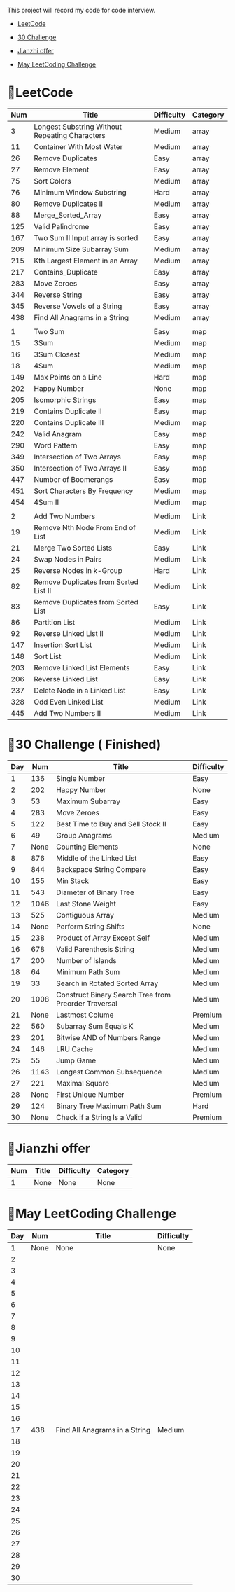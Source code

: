 This project will record my code for code interview. 

* [LeetCode](#1)

* [30 Challenge](#2)

* [Jianzhi offer](#3)

* [May LeetCoding Challenge](#4)

<h1  id="1">🚩LeetCode</h2>

| Num   | Title | Difficulty | Category |
|-------|-------|-------|----------|
| 3 | Longest Substring Without Repeating Characters | Medium |  array  |
| 11 | Container With Most Water | Medium |  array  |
| 26 | Remove Duplicates | Easy |  array  |
| 27 | Remove Element | Easy |  array  |
| 75 | Sort Colors | Medium |  array  |
| 76 | Minimum Window Substring | Hard |  array  |
| 80 | Remove Duplicates II | Medium |  array  |
| 88 | Merge_Sorted_Array | Easy |  array  |
| 125 | Valid Palindrome | Easy |  array  |
| 167 | Two Sum II Input array is sorted | Easy |  array  |
| 209 | Minimum Size Subarray Sum | Medium |  array  |
| 215 | Kth Largest Element in an Array | Medium |  array  |
| 217 | Contains_Duplicate | Easy |  array  |
| 283 | Move Zeroes | Easy |  array  |
| 344 | Reverse String | Easy |  array  |
| 345 | Reverse Vowels of a String | Easy |  array  |
| 438 | Find All Anagrams in a String | Medium |  array  |
|  |  |  |    |
| 1 | Two Sum | Easy |  map  |
| 15 | 3Sum | Medium |  map  |
| 16 | 3Sum Closest | Medium |  map  |
| 18 | 4Sum | Medium |  map  |
| 149 | Max Points on a Line | Hard |  map  |
| 202 | Happy Number | None |  map  |
| 205 | Isomorphic Strings | Easy |  map  |
| 219 | Contains Duplicate II | Easy |  map  |
| 220 | Contains Duplicate III | Medium |  map  |
| 242 | Valid Anagram | Easy |  map  |
| 290 | Word Pattern | Easy |  map  |
| 349 | Intersection of Two Arrays | Easy |  map  |
| 350 | Intersection of Two Arrays II | Easy |  map  |
| 447 | Number of Boomerangs | Easy |  map  |
| 451 | Sort Characters By Frequency | Medium |  map  |
| 454 | 4Sum II | Medium |  map  |
|  |  |  |    |
| 2 | Add Two Numbers | Medium |  Link  |
| 19 | Remove Nth Node From End of List | Medium |  Link  |
| 21 | Merge Two Sorted Lists | Easy |  Link  |
| 24 | Swap Nodes in Pairs | Medium |  Link  |
| 25 | Reverse Nodes in k-Group | Hard |  Link  |
| 82 | Remove Duplicates from Sorted List II | Medium |  Link  |
| 83 | Remove Duplicates from Sorted List | Easy |  Link  |
| 86 | Partition List | Medium |  Link  |
| 92 | Reverse Linked List II | Medium |  Link  |
| 147 | Insertion Sort List | Medium |  Link  |
| 148 | Sort List | Medium |  Link  |
| 203 | Remove Linked List Elements | Easy |  Link  |
| 206 | Reverse Linked List | Easy |  Link  |
| 237 | Delete Node in a Linked List | Easy |  Link  |
| 328 | Odd Even Linked List | Medium |  Link  |
| 445 | Add Two Numbers II | Medium |  Link  |

<h1  id="2">🚩30 Challenge ( Finished)</h2>

| Day   | Num   | Title  | Difficulty |
|-------|-------|-------|-------|
| 1 | 136 | Single Number |   Easy    |
| 2 | 202 | Happy Number |   None    |
| 3 | 53 | Maximum Subarray |   Easy    |
| 4 | 283 | Move Zeroes |   Easy    |
| 5 | 122 | Best Time to Buy and Sell Stock II |   Easy    |
| 6 | 49 | Group Anagrams |   Medium    |
| 7 | None | Counting Elements |   None    |
| 8 | 876 | Middle of the Linked List |   Easy    |
| 9 | 844 | Backspace String Compare |   Easy    |
| 10 | 155 | Min Stack |   Easy    |
| 11 | 543 | Diameter of Binary Tree |   Easy    |
| 12 | 1046 | Last Stone Weight |   Easy    |
| 13 | 525 | Contiguous Array |   Medium    |
| 14 | None | Perform String Shifts |  None     |
| 15 | 238 | Product of Array Except Self |   Medium    |
| 16 | 678 | Valid Parenthesis String |   Medium    |
| 17 | 200 | Number of Islands |   Medium    |
| 18 | 64 | Minimum Path Sum |   Medium    |
| 19 | 33 | Search in Rotated Sorted Array |   Medium    |
| 20 | 1008 | Construct Binary Search Tree from Preorder Traversal |   Medium    |
| 21 | None | Lastmost Colume |   Premium   |
| 22 | 560 | Subarray Sum Equals K |   Medium    |
| 23 | 201 | Bitwise AND of Numbers Range |   Medium    |
| 24 | 146 | LRU Cache |   Medium    |
| 25 | 55 | Jump Game |   Medium    |
| 26 | 1143 | Longest Common Subsequence |   Medium    |
| 27 | 221 | Maximal Square |    Medium   |
| 28 | None | First Unique Number |   Premium    |
| 29 | 124 | Binary Tree Maximum Path Sum |   Hard    |
| 30 | None | Check if a String Is a Valid |   Premium    |

<h1  id="3">🚩Jianzhi offer</h2>

| Num   | Title | Difficulty | Category |
|-------|-------|-------|----------|
|   1   |   None   |   None    |     None     |

<h1  id="4">🚩May LeetCoding Challenge</h2>

| Day   | Num   | Title  | Difficulty |
|-------|-------|-------|----------|
|   1   |   None   |   None    |     None     |
|   2   |       |       |          |
|   3   |       |       |          |
|   4   |       |       |          |
|   5   |       |       |          |
|   6   |       |       |          |
|   7   |       |       |          |
|   8   |       |       |          |
|   9   |       |       |          |
|   10  |       |       |          |
|   11  |       |       |          |
|   12  |       |       |          |
|   13  |       |       |          |
|   14  |       |       |          |
|   15  |       |       |          |
|   16  |       |       |          |
|   17  |   438    |   Find All Anagrams in a String    |     Medium     |
|   18  |       |       |          |
|   19  |       |       |          |
|   20  |       |       |          |
|   21  |       |       |          |
|   22  |       |       |          |
|   23  |       |       |          |
|   24  |       |       |          |
|   25  |       |       |          |
|   26  |       |       |          |
|   27  |       |       |          |
|   28  |       |       |          |
|   29  |       |       |          |
|   30  |       |       |          |
